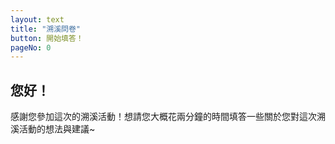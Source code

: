 ```yaml
---
layout: text
title: "溯溪問卷"
button: 開始填答！
pageNo: 0
---
```


## 您好！

感謝您參加這次的溯溪活動！想請您大概花兩分鐘的時間填答一些關於您對這次溯溪活動的想法與建議~
